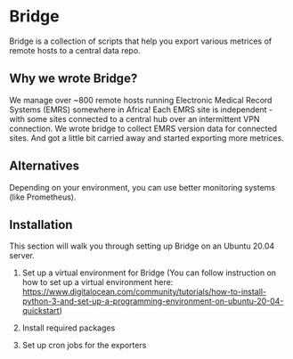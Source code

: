# Bridge

Bridge is a collection of scripts that help you export various metrices of remote hosts to a central data repo.

## Why we wrote Bridge?

We manage over ~800 remote hosts running Electronic Medical Record Systems (EMRS) somewhere in Africa! Each EMRS site is independent - with some sites connected to a central hub over an intermittent VPN connection. We wrote bridge to collect EMRS version data for connected sites. And got a little bit carried away and started exporting more metrices.

## Alternatives

Depending on your environment, you can use better monitoring systems (like Prometheus).

## Installation

This section will walk you through setting up Bridge on an Ubuntu 20.04 server.

1. Set up a virtual environment for Bridge (You can follow instruction on how to set up a virtual environment here: <https://www.digitalocean.com/community/tutorials/how-to-install-python-3-and-set-up-a-programming-environment-on-ubuntu-20-04-quickstart>)

2. Install required packages

3. Set up cron jobs for the exporters
